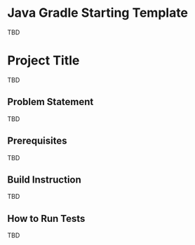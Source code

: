 # Java Gradle Starting Template

TBD

# Project Title

TBD

## Problem Statement

TBD

## Prerequisites

TBD

## Build Instruction

TBD

## How to Run Tests

TBD
